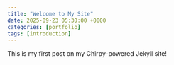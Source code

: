 ```yaml
---
title: "Welcome to My Site"
date: 2025-09-23 05:30:00 +0000
categories: [portfolio]
tags: [introduction]
---
```


This is my first post on my Chirpy-powered Jekyll site!
